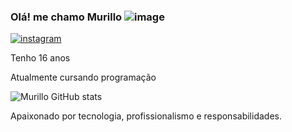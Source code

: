 ### Olá! me chamo Murillo ![image](https://user-images.githubusercontent.com/120342736/206958394-efeeec28-95e3-4a88-b5d7-55a4c5056b0a.png)

[![instagram](https://img.shields.io/badge/Instagram-E4405F?style=for-the-badge&logo=instagram&logoColor=white)](https://instagram.com/_alcantara.7)

Tenho 16 anos

Atualmente cursando programação


![Murillo GitHub stats](https://github-readme-stats.vercel.app/api?username=Murillo-Alcantara&show_icons=true&theme=dracula)


   

Apaixonado por tecnologia, profissionalismo e responsabilidades.
